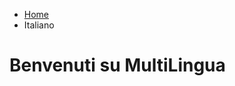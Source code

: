 <ul class="breadcrumb">
  <li><a href="index.html">Home</a></li>
  <li> Italiano </li>
</ul>

<h1>Benvenuti su MultiLingua</h1>

